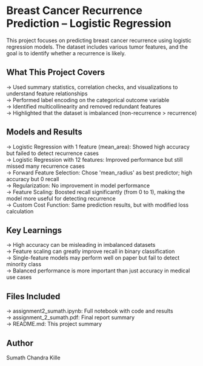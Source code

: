 # Breast Cancer Recurrence Prediction – Logistic Regression

This project focuses on predicting breast cancer recurrence using logistic regression models. The dataset includes various tumor features, and the goal is to identify whether a recurrence is likely.

## What This Project Covers

-> Used summary statistics, correlation checks, and visualizations to understand feature relationships  
-> Performed label encoding on the categorical outcome variable  
-> Identified multicollinearity and removed redundant features  
-> Highlighted that the dataset is imbalanced (non-recurrence > recurrence)

## Models and Results

-> Logistic Regression with 1 feature (mean_area): Showed high accuracy but failed to detect recurrence cases  
-> Logistic Regression with 12 features: Improved performance but still missed many recurrence cases  
-> Forward Feature Selection: Chose 'mean_radius' as best predictor; high accuracy but 0 recall  
-> Regularization: No improvement in model performance  
-> Feature Scaling: Boosted recall significantly (from 0 to 1), making the model more useful for detecting recurrence  
-> Custom Cost Function: Same prediction results, but with modified loss calculation

## Key Learnings

-> High accuracy can be misleading in imbalanced datasets  
-> Feature scaling can greatly improve recall in binary classification  
-> Single-feature models may perform well on paper but fail to detect minority class  
-> Balanced performance is more important than just accuracy in medical use cases

## Files Included

-> assignment2_sumath.ipynb: Full notebook with code and results  
-> assignment_2_sumath.pdf: Final report summary  
-> README.md: This project summary

## Author

Sumath Chandra Kille  
